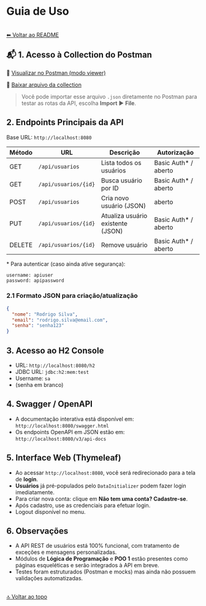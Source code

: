 # Guia de Uso

<a id="voltar-ao-topo"></a>  
[⬅ Voltar ao README](README.md)

## 📬 1. Acesso à Collection do Postman

🔗 [Visualizar no Postman (modo viewer)](https://yuricapella.postman.co/workspace/Yuri-Capella's-Workspace~eed12cec-649d-4622-8f2c-fee779577473/collection/43702238-1bf00d63-906d-4f84-83f7-46e258bf48d8?share=true&origin=sidebar)

📁 [Baixar arquivo da collection](https://github.com/yuricapella/projeto-ada/tree/main/src/main/java/tech/ada/projeto_ada/postman)

> Você pode importar esse arquivo `.json` diretamente no Postman para testar as rotas da API, escolha **Import** ▶ **File**.

## 2. Endpoints Principais da API

Base URL: `http://localhost:8080`

| Método | URL                        | Descrição                            | Autorização        |
|--------|----------------------------|--------------------------------------|--------------------|
| GET    | `/api/usuarios`            | Lista todos os usuários              | Basic Auth* / aberto |
| GET    | `/api/usuarios/{id}`       | Busca usuário por ID                 | Basic Auth* / aberto |
| POST   | `/api/usuarios`            | Cria novo usuário (JSON)             | aberto             |
| PUT    | `/api/usuarios/{id}`       | Atualiza usuário existente (JSON)    | Basic Auth* / aberto |
| DELETE | `/api/usuarios/{id}`       | Remove usuário                       | Basic Auth* / aberto |

\* Para autenticar (caso ainda ative segurança):  
```
username: apiuser
password: apipassword
```

### 2.1 Formato JSON para criação/atualização

```json
{
  "nome": "Rodrigo Silva",
  "email": "rodrigo.silva@email.com",
  "senha": "senha123"
}
```

## 3. Acesso ao H2 Console

- URL: `http://localhost:8080/h2`
- JDBC URL: `jdbc:h2:mem:test`
- Username: `sa`
- (senha em branco)

## 4. Swagger / OpenAPI

- A documentação interativa está disponível em:  
  `http://localhost:8080/swagger.html`
- Os endpoints OpenAPI em JSON estão em:  
  `http://localhost:8080/v3/api-docs`

## 5. Interface Web (Thymeleaf)

- Ao acessar `http://localhost:8080`, você será redirecionado para a tela de **login**.
- **Usuários** já pré-populados pelo `DataInitializer` podem fazer login imediatamente.
- Para criar nova conta: clique em **Não tem uma conta? Cadastre-se**.
- Após cadastro, use as credenciais para efetuar login.
- Logout disponível no menu.

## 6. Observações

- A API REST de usuários está 100% funcional, com tratamento de exceções e mensagens personalizadas.
- Módulos de **Lógica de Programação** e **POO 1** estão presentes como páginas esqueléticas e serão integrados à API em breve.
- Testes foram estruturados (Postman e mocks) mas ainda não possuem validações automatizadas.


<a id="voltar-ao-topo"></a>  
[🔝 Voltar ao topo](#voltar-ao-topo)

